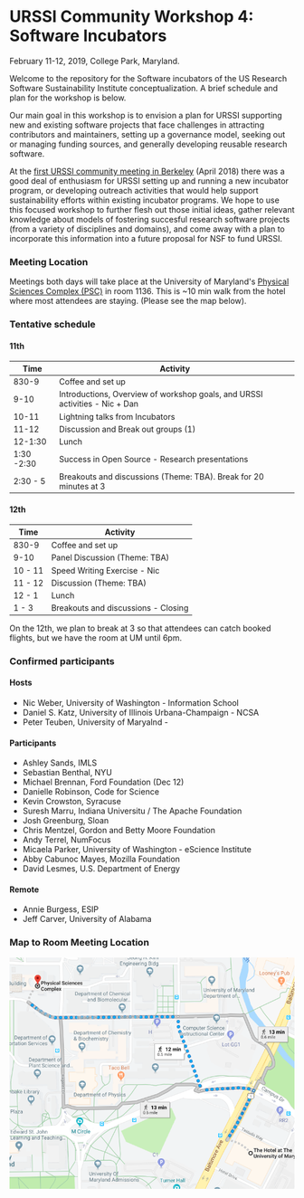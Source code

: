 # URSSI Community Workshop 4: Software Incubators

February 11-12, 2019, College Park, Maryland. 

Welcome to the repository for the Software incubators of the US Research Software Sustainability Institute conceptualization. A brief schedule and plan for the workshop is below. 

Our main goal in this workshop is to envision a plan for URSSI supporting new and existing software projects that face challenges in attracting contributors and maintainers, setting up a governance model, seeking out or managing funding sources, and generally developing reusable research software. 

At the [first URSSI community meeting in Berkeley](http://urssi.us/blog/2018/08/23/report-from-the-first-urssi-workshop/) (April 2018) there was a good deal of enthusiasm for URSSI setting up and running a new incubator program, or developing outreach activities that would help support sustainability efforts within existing incubator programs. We hope to use this focused workshop to further flesh out those initial ideas, gather relevant knowledge about models of fostering succesful research software projects (from a variety of disciplines and domains), and come away with a plan to incorporate this information into a future proposal for NSF to fund URSSI. 

### Meeting Location
Meetings both days will take place at the University of Maryland's [Physical Sciences Complex (PSC)](https://cmns.umd.edu/psc) in room 1136. This is ~10 min walk from the hotel where most attendees are staying. (Please see the map below). 

### Tentative schedule

#### 11th

| Time    | Activity                           |
|---------|------------------------------------|
| 830-9   | Coffee and set up                  |
| 9-10    | Introductions, Overview of workshop goals, and URSSI activities - Nic + Dan |
| 10-11   | Lightning talks from Incubators    |
| 11-12   | Discussion and Break out groups (1)|
| 12-1:30 | Lunch                              |
| 1:30 -2:30 | Success in Open Source - Research presentations |
| 2:30 - 5  | Breakouts and discussions (Theme: TBA). Break for 20 minutes at 3 |


#### 12th 
| Time    | Activity                           |
|---------|------------------------------------|
| 830-9   | Coffee and set up                  |
| 9-10    | Panel Discussion (Theme: TBA)      |
| 10 - 11 | Speed Writing Exercise - Nic       |
| 11 - 12 | Discussion (Theme: TBA)            | 
| 12 - 1  | Lunch     |     
| 1 - 3   | Breakouts and discussions - Closing |  

On the 12th, we plan to break at 3 so that attendees can catch booked flights, but we have the room at UM until 6pm. 

### Confirmed participants

#### Hosts 
- Nic Weber, University of Washington - Information School 
- Daniel S. Katz, University of Illinois Urbana-Champaign - NCSA
- Peter Teuben, University of Maryalnd - 

#### Participants
- Ashley Sands, IMLS 
- Sebastian Benthal, NYU
- Michael Brennan, Ford Foundation (Dec 12)
- Danielle Robinson, Code for Science 
- Kevin Crowston, Syracuse
- Suresh Marru, Indiana Universitu / The Apache Foundation
- Josh Greenburg, Sloan 
- Chris Mentzel, Gordon and Betty Moore Foundation
- Andy Terrel, NumFocus
- Micaela Parker, University of Washington - eScience Institute
- Abby Cabunoc Mayes, Mozilla Foundation 
- David Lesmes, U.S. Department of Energy 

#### Remote 
- Annie Burgess, ESIP 
- Jeff Carver, University of Alabama

### Map to Room Meeting Location
![Route to Meeting Room](https://raw.githubusercontent.com/si2-urssi/software-incubator/master/hotel-meetingroom.png)

